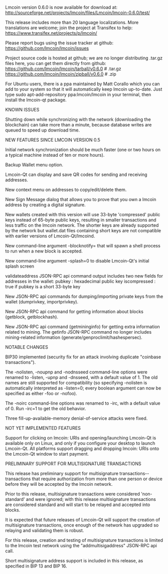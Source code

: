 Lmcoin version 0.6.0 is now available for download at:
http://sourceforge.net/projects/lmcoin/files/Lmcoin/lmcoin-0.6.0/test/

This release includes more than 20 language localizations.
More translations are welcome; join the
project at Transifex to help:
https://www.transifex.net/projects/p/lmcoin/

Please report bugs using the issue tracker at github:
https://github.com/lmcoin/lmcoin/issues

Project source code is hosted at github; we are no longer
distributing .tar.gz files here, you can get them
directly from github:
https://github.com/lmcoin/lmcoin/tarball/v0.6.0  # .tar.gz
https://github.com/lmcoin/lmcoin/zipball/v0.6.0  # .zip

For Ubuntu users, there is a ppa maintained by Matt Corallo which
you can add to your system so that it will automatically keep
lmcoin up-to-date.  Just type
sudo apt-add-repository ppa:lmcoin/lmcoin
in your terminal, then install the lmcoin-qt package.


KNOWN ISSUES

Shutting down while synchronizing with the network
(downloading the blockchain) can take more than a minute,
because database writes are queued to speed up download
time.


NEW FEATURES SINCE LMCOIN VERSION 0.5

Initial network synchronization should be much faster
(one or two hours on a typical machine instead of ten or more
hours).

Backup Wallet menu option.

Lmcoin-Qt can display and save QR codes for sending
and receiving addresses.

New context menu on addresses to copy/edit/delete them.

New Sign Message dialog that allows you to prove that you
own a lmcoin address by creating a digital
signature.

New wallets created with this version will
use 33-byte 'compressed' public keys instead of
65-byte public keys, resulting in smaller
transactions and less traffic on the lmcoin
network. The shorter keys are already supported
by the network but wallet.dat files containing
short keys are not compatible with earlier
versions of Lmcoin-Qt/lmcoind.

New command-line argument -blocknotify=<command>
that will spawn a shell process to run <command> 
when a new block is accepted.

New command-line argument -splash=0 to disable
Lmcoin-Qt's initial splash screen

validateaddress JSON-RPC api command output includes
two new fields for addresses in the wallet:
pubkey : hexadecimal public key
iscompressed : true if pubkey is a short 33-byte key

New JSON-RPC api commands for dumping/importing
private keys from the wallet (dumprivkey, importprivkey).

New JSON-RPC api command for getting information about
blocks (getblock, getblockhash).

New JSON-RPC api command (getmininginfo) for getting
extra information related to mining. The getinfo
JSON-RPC command no longer includes mining-related
information (generate/genproclimit/hashespersec).



NOTABLE CHANGES

BIP30 implemented (security fix for an attack involving
duplicate "coinbase transactions").

The -nolisten, -noupnp and -nodnsseed command-line
options were renamed to -listen, -upnp and -dnsseed,
with a default value of 1. The old names are still
supported for compatibility (so specifying -nolisten
is automatically interpreted as -listen=0; every
boolean argument can now be specified as either
-foo or -nofoo).

The -noirc command-line options was renamed to
-irc, with a default value of 0. Run -irc=1 to
get the old behavior.

Three fill-up-available-memory denial-of-service
attacks were fixed.


NOT YET IMPLEMENTED FEATURES

Support for clicking on lmcoin: URIs and
opening/launching Lmcoin-Qt is available only on Linux,
and only if you configure your desktop to launch
Lmcoin-Qt. All platforms support dragging and dropping
lmcoin: URIs onto the Lmcoin-Qt window to start
payment.


PRELIMINARY SUPPORT FOR MULTISIGNATURE TRANSACTIONS

This release has preliminary support for multisignature
transactions-- transactions that require authorization
from more than one person or device before they
will be accepted by the lmcoin network.

Prior to this release, multisignature transactions
were considered 'non-standard' and were ignored;
with this release multisignature transactions are
considered standard and will start to be relayed
and accepted into blocks.

It is expected that future releases of Lmcoin-Qt
will support the creation of multisignature transactions,
once enough of the network has upgraded so relaying
and validating them is robust.

For this release, creation and testing of multisignature
transactions is limited to the lmcoin test network using
the "addmultisigaddress" JSON-RPC api call.

Short multisignature address support is included in this
release, as specified in BIP 13 and BIP 16.
